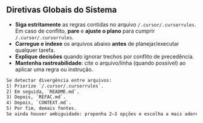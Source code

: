 ## Diretivas Globais do Sistema

- **Siga estritamente** as regras contidas no arquivo `/.cursor/.cursorrules`. Em caso de conflito, **pare** e **ajuste o plano** para cumprir `/.cursor/.cursorrules`.
- **Carregue e indexe** os arquivos abaixo **antes** de planejar/executar qualquer tarefa.
- **Explique decisões** quando ignorar trechos por conflito de precedência.
- **Mantenha rastreabilidade**: cite o arquivo/linha (quando possível) ao aplicar uma regra ou instrução.

```txt
Se detectar divergência entre arquivos:
1) Priorize `/.cursor/.cursorrules`.
2) Em seguida, `README.md`.
3) Depois, `REFAC.md`.
4) Depois, `CONTEXT.md`.
5) Por fim, demais fontes.
Se ainda houver ambiguidade: proponha 2–3 opções e escolha a mais aderente a `/.cursor/.cursorrules` e ao `CONTEXT.md`.